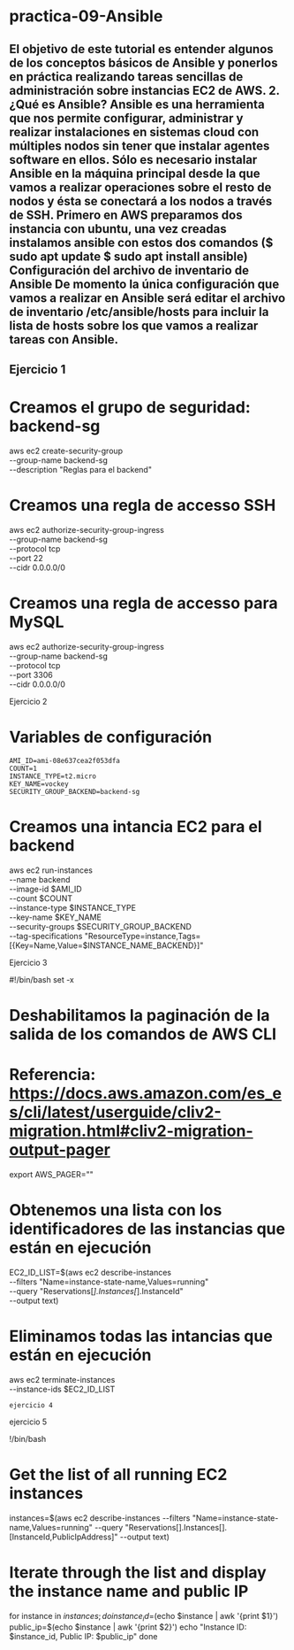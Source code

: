 # practica-09-Ansible
El objetivo de este tutorial es entender algunos de los conceptos básicos de Ansible y ponerlos en práctica realizando tareas sencillas de administración sobre instancias EC2 de AWS.
2. ¿Qué es Ansible?
Ansible es una herramienta que nos permite configurar, administrar y realizar instalaciones en sistemas cloud con múltiples nodos sin tener que instalar agentes software en ellos. Sólo es necesario instalar Ansible en la máquina principal desde la que vamos a realizar operaciones sobre el resto de nodos y ésta se conectará a los nodos a través de SSH.
Primero en AWS preparamos dos instancia con ubuntu, una vez creadas instalamos ansible con estos dos comandos ($ sudo apt update
$ sudo apt install ansible) 
Configuración del archivo de inventario de Ansible
De momento la única configuración que vamos a realizar en Ansible será editar el archivo de inventario /etc/ansible/hosts para incluir la lista de hosts sobre los que vamos a realizar tareas con Ansible.
--
Ejercicio 1
--
# Creamos el grupo de seguridad: backend-sg
aws ec2 create-security-group \
    --group-name backend-sg \
    --description "Reglas para el backend"

# Creamos una regla de accesso SSH
aws ec2 authorize-security-group-ingress \
    --group-name backend-sg \
    --protocol tcp \
    --port 22 \
    --cidr 0.0.0.0/0
    
# Creamos una regla de accesso para MySQL
aws ec2 authorize-security-group-ingress \
    --group-name backend-sg \
    --protocol tcp \
    --port 3306 \
    --cidr 0.0.0.0/0
   

   Ejercicio 2

   # Variables de configuración
    AMI_ID=ami-08e637cea2f053dfa
    COUNT=1
    INSTANCE_TYPE=t2.micro
    KEY_NAME=vockey
    SECURITY_GROUP_BACKEND=backend-sg
   # Creamos una intancia EC2 para el backend
aws ec2 run-instances \
    --name backend \
    --image-id $AMI_ID \
    --count $COUNT \
    --instance-type $INSTANCE_TYPE \
    --key-name $KEY_NAME \
    --security-groups $SECURITY_GROUP_BACKEND \
    --tag-specifications "ResourceType=instance,Tags=[{Key=Name,Value=$INSTANCE_NAME_BACKEND}]"

   Ejercicio 3

  
  #!/bin/bash
set -x

# Deshabilitamos la paginación de la salida de los comandos de AWS CLI
# Referencia: https://docs.aws.amazon.com/es_es/cli/latest/userguide/cliv2-migration.html#cliv2-migration-output-pager
export AWS_PAGER=""

# Obtenemos una lista con los identificadores de las instancias que están en ejecución
EC2_ID_LIST=$(aws ec2 describe-instances \
                --filters "Name=instance-state-name,Values=running" \
                --query "Reservations[*].Instances[*].InstanceId" \
                --output text)

# Eliminamos todas las intancias que están en ejecución
aws ec2 terminate-instances \
    --instance-ids $EC2_ID_LIST
    
    
    

    ejercicio 4
 
    
    
    
    
    
    
    
ejercicio 5

!/bin/bash
# Get the list of all running EC2 instances
instances=$(aws ec2 describe-instances --filters "Name=instance-state-name,Values=running" --query "Reservations[].Instances[].[InstanceId,PublicIpAddress]" --output text)

# Iterate through the list and display the instance name and public IP
for instance in $instances; do
    instance_id=$(echo $instance | awk '{print $1}')
    public_ip=$(echo $instance | awk '{print $2}')
    echo "Instance ID: $instance_id, Public IP: $public_ip"
done
